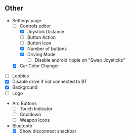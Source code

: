 ## Other
- Settings page
  - [ ] Controls editor
    - [x] Joystick Distance
    - [ ] Button Action
    - [ ] Button Icon
    - [x] Number of buttons
    - [x] Driving Mode
      - [ ] Disable android ripple on "Swap Joysticks"
  - [x] Car Color Changer
- [ ] Lobbies
- [x] Disable drive if not connected to BT
- [x] Background
- [ ] Logo
- Arc Buttons
  - [ ] Touch Indicator
  - [ ] Cooldown
  - [ ] Weapon Icons
- Bluetooth
  - [x] Show disconnect snackbar

